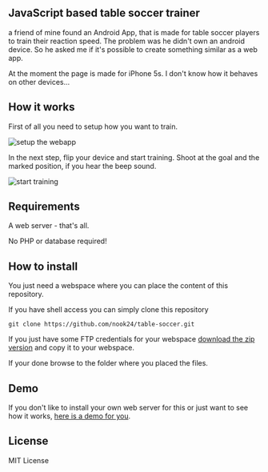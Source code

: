 ## JavaScript based table soccer trainer
a friend of mine found an Android App, that is made for table soccer players to train their reaction speed.
The problem was he didn't own an android device. So he asked me if it's possible to create something similar as a web app.

At the moment the page is made for iPhone 5s. I don't know how it behaves on other devices...

## How it works
First of all you need to setup how you want to train.

![setup the webapp](https://nook24.eu/img/table-soccer-settings.png)

In the next step, flip your device and start training. Shoot at the goal and the marked position, if you hear the beep sound.

![start training](https://nook24.eu/img/table-soccer-training.png)

## Requirements
A web server - that's all.

No PHP or database required!

## How to install
You just need a webspace where you can place the content of this repository.

If you have shell access you can simply clone this repository
````
git clone https://github.com/nook24/table-soccer.git
````

If you just have some FTP credentials for your webspace [download the zip version](https://github.com/nook24/table-soccer/archive/master.zip) and copy it to your webspace.

If your done browse to the folder where you placed the files.

## Demo
If you don't like to install your own web server for this or just want to see how it works, [here is a demo for you](https://nook24.eu/kicker/).

## License
MIT License
